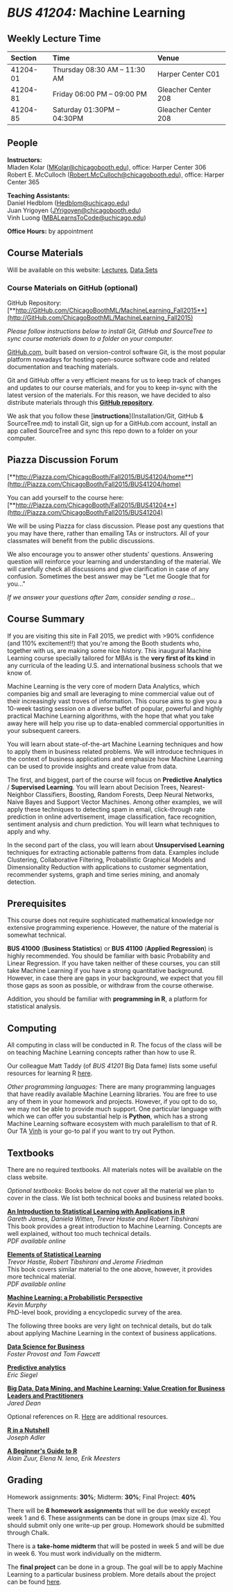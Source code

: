# **_BUS 41204:_ Machine Learning**


## Weekly Lecture Time

| Section  | Time                               | Venue               |
|:---------|:-----------------------------------|:--------------------|
| 41204-01 | Thursday 08:30 AM &ndash; 11:30 AM | Harper Center C01   |
| 41204-81 | Friday 06:00 PM &ndash; 09:00 PM   | Gleacher Center 208 |
| 41204-85 | Saturday 01:30PM &ndash; 04:30PM     | Gleacher Center 208 |


## People

**Instructors:** <br>
Mladen Kolar ([MKolar@chicagobooth.edu](mailto:MKolar@chicagobooth.edu)), office: Harper Center 306 <br>
Robert E. McCulloch ([Robert.McCulloch@chicagobooth.edu](mailto:Robert.McCulloch@chicagobooth.edu)), office: Harper Center 365

**Teaching Assistants:** <br>
Daniel Hedblom ([Hedblom@uchicago.edu](mailto:Hedblom@uchicago.edu)) <br>
Juan Yrigoyen ([JYrigoyen@chicagobooth.edu](mailto:JYrigoyen@chicagobooth.edu)) <br>
Vinh Luong ([MBALearnsToCode@uchicago.edu](mailto:MBALearnsToCode@uchicago.edu))

**Office Hours:** by appointment


## Course Materials

Will be available on this website:
[Lectures](Syllabus), [Data Sets](DataSets)

### Course Materials on GitHub (optional)

GitHub Repository: [**http://GitHub.com/ChicagoBoothML/MachineLearning_Fall2015**](http://GitHub.com/ChicagoBoothML/MachineLearning_Fall2015)

*Please follow instructions below to install Git, GitHub and SourceTree to sync course materials down to a folder on your computer.*

[GitHub.com](http://github.com), built based on version-control
 software Git, is the most popular platform nowadays for hosting
 open-source software code and related documentation and teaching
 materials.
 
Git and GitHub offer a very efficient means for us to keep track of changes and updates to our course materials,
and for you to keep in-sync with the latest version of the materials.
For this reason, we have decided to also distribute materials through this
[**GitHub repository**](http://github.com/ChicagoBoothML/MachineLearning_Fall2015).
  
We ask that you follow these [**instructions**](Installation/Git, GitHub & SourceTree.md) to install Git,
sign up for a GitHub.com account, install an app called SourceTree and sync this repo down to a folder on your computer.


## Piazza Discussion Forum

[**http://Piazza.com/ChicagoBooth/Fall2015/BUS41204/home**](http://Piazza.com/ChicagoBooth/Fall2015/BUS41204/home)

You can add yourself to the course here: [**http://Piazza.com/ChicagoBooth/Fall2015/BUS41204**](http://Piazza.com/ChicagoBooth/Fall2015/BUS41204)

We will be using Piazza for class discussion.
Please post any questions that you may have there, rather than emailing TAs or instructors.
All of your classmates will benefit from the public discussions.

We also encourage you to answer other students' questions.
Answering question will reinforce your learning and understanding of the material.
We will carefully check all discussions and give clarification in case of any confusion.
Sometimes the best answer may be "Let me Google that for you..."

_If we answer your questions after 2am, consider sending a rose..._




## Course Summary

If you are visiting this site in Fall 2015, we predict with >90% confidence (and 110% excitement!!)
that you're among the Booth students who, together with us, are making some nice history.
This inaugural Machine Learning course specially tailored for MBAs is the **very first of its kind**
in any curricula of the leading U.S. and international business schools that we know of.

Machine Learning is the very core of modern Data Analytics, which companies big and small are leveraging
to mine commercial value out of their increasingly vast troves of information.
This course aims to give you a 10-week tasting session on a diverse buffet
of popular, powerful and highly practical Machine Learning algorithms,
with the hope that what you take away here will help you
rise up to data-enabled commercial opportunities in your subsequent careers.

You will learn about state-of-the-art Machine Learning techniques and how to apply them in business related problems.
We will introduce techniques in the context of business applications and
emphasize how Machine Learning can be used to provide insights and create value from data.

The first, and biggest, part of the course will focus on **Predictive Analytics** / **Supervised Learning**.
You will learn about Decision Trees, Nearest-Neighbor Classifiers, Boosting, Random Forests,
Deep Neural Networks, Naive Bayes and Support Vector Machines.
Among other examples, we will apply these techniques to detecting spam in email,
click-through rate prediction in online advertisement, image classification, face recognition,
sentiment analysis and churn prediction. You will learn what techniques to apply and why.

In the second part of the class, you will learn about **Unsupervised Learning** techniques for
extracting actionable patterns from data. Examples include Clustering, Collaborative Filtering,
Probabilistic Graphical Models and Dimensionality Reduction with applications to customer segmentation,
recommender systems, graph and time series mining, and anomaly detection.


## Prerequisites 

This course does not require sophisticated mathematical knowledge nor extensive programming experience.
However, the nature of the material is somewhat technical.

**BUS 41000** (**Business Statistics**) or **BUS 41100** (**Applied Regression**) is highly recommended.
You should be familiar with basic Probability and Linear Regression. If you have taken neither of these courses,
you can still take Machine Learning if you have a strong quantitative background.
However, in case there are gaps in your background, we expect that you fill those gaps as soon as possible,
or withdraw from the course otherwise.

Addition, you should be familiar with **programming in R**, a platform for statistical analysis.


## Computing

All computing in class will be conducted in R.
The focus of the class will be on teaching Machine Learning concepts rather than how to use R.

Our colleague Matt Taddy (of _BUS 41201_ Big Data fame) lists some useful resources
for learning R [here](http://faculty.chicagobooth.edu/matt.taddy/teaching).

_Other programming languages:_
There are many programming languages that have readily available Machine Learning libraries.
You are free to use any of them in your homework and projects.
However, if you opt to do so, we may not be able to provide much support.
One particular language with which we can offer you substantial help is **Python**,
which has a strong Machine Learning software ecosystem with much paralellism to that of R.
Our TA [Vinh](mailto:MBALearnsToCode@uchicago.edu) is your go-to pal if you want to try out Python.


## Textbooks

There are no required textbooks. All materials notes will be available on the class website. 

_Optional textbooks:_ Books below do not cover all the material we plan to cover in the class.
We list both technical books and business related books.

[**An Introduction to Statistical Learning with Applications in R**](http://www-bcf.usc.edu/~gareth/ISL) <br>
*Gareth James, Daniela Witten, Trevor Hastie and Robert Tibshirani* <br>
This book provides a great introduction to Machine Learning.
Concepts are well explained, without too much technical details. <br/>
_PDF available online_

[**Elements of Statistical Learning**](http://statweb.stanford.edu/~tibs/ElemStatLearn) <br>
*Trevor Hastie, Robert Tibshirani and Jerome Friedman* <br/>
This book covers similar material to the one above, however, it provides more technical material. <br>
_PDF available online_

[**Machine Learning: a Probabilistic Perspective**](http://www.cs.ubc.ca/~murphyk/MLbook) <br>
*Kevin Murphy* <br>
PhD-level book, providing a encyclopedic survey of the area.

The following three books are very light on technical details,
but do talk about applying Machine Learning in the context of business applications.

[**Data Science for Business**](http://data-science-for-biz.com) <br>
*Foster Provost and Tom Fawcett* <br>

[**Predictive analytics**](http://www.wiley.com/WileyCDA/WileyTitle/productCd-1118416856.html) <br>
*Eric Siegel*

[**Big Data, Data Mining, and Machine Learning: Value Creation for Business Leaders and Practitioners**](http://www.amazon.com/gp/product/1502462915) <br>
*Jared Dean*

Optional references on R. [Here](Computing) are additional resources.

[**R in a Nutshell**](http://shop.oreilly.com/product/0636920022008.do) <br>
*Joseph Adler*

[**A Beginner's Guide to R**](http://www.amazon.com/Beginners-Guide-Use-Alain-Zuur/dp/0387938362) <br>
*Alain Zuur, Elena N. Ieno, Erik Meesters*

## Grading

Homework assignments: **30%**; Midterm: **30%**; Final Project: **40%**

There will be **8 homework assignments** that will be due weekly except week 1 and 6.
These assignments can be done in groups (max size 4).
You should submit only one write-up per group.
Homework should be submitted through Chalk.

There is a **take-home midterm** that will be posted in week 5 and will be due in week 6.
You must work individually on the midterm.

The **final project** can be done in a group.
The goal will be to apply Machine Learning to a particular business problem.
More details about the project can be found [here](Project).
